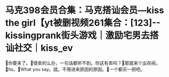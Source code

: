 # 马克398会员合集：马克搭讪会员—kiss the girl【yt被删视频261集合：[123]--kissingprank街头游戏｜激励宅男去搭讪社交｜kiss_ev

🎼你要来了。🎼很卖的么办，一句话都听不到。你这有卖吗？🎼那就来个出存闹。🎼Its。🎼What you say。就。不用进来原因的原因。🎼一个都买一把吧。

